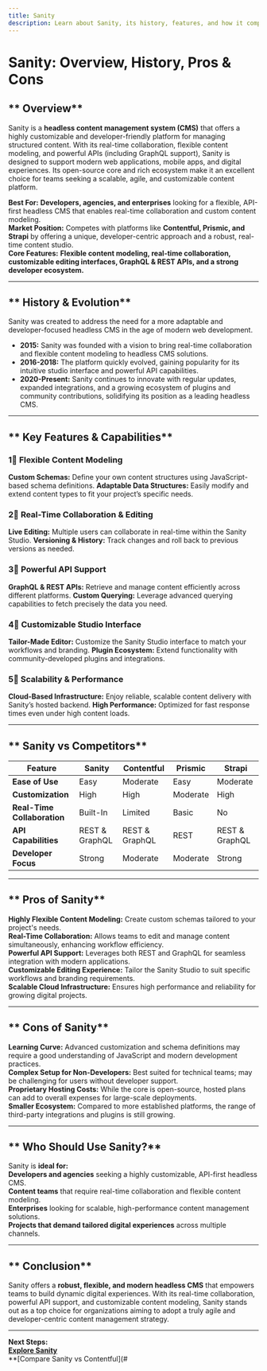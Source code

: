 ```yaml
---
title: Sanity
description: Learn about Sanity, its history, features, and how it compares to other headless CMS platforms.
---
```


# **Sanity: Overview, History, Pros & Cons**

## ** Overview**  
Sanity is a **headless content management system (CMS)** that offers a highly customizable and developer-friendly platform for managing structured content. With its real-time collaboration, flexible content modeling, and powerful APIs (including GraphQL support), Sanity is designed to support modern web applications, mobile apps, and digital experiences. Its open-source core and rich ecosystem make it an excellent choice for teams seeking a scalable, agile, and customizable content platform.

 **Best For:** **Developers, agencies, and enterprises** looking for a flexible, API-first headless CMS that enables real-time collaboration and custom content modeling.  
 **Market Position:** Competes with platforms like **Contentful, Prismic, and Strapi** by offering a unique, developer-centric approach and a robust, real-time content studio.  
 **Core Features:** **Flexible content modeling, real-time collaboration, customizable editing interfaces, GraphQL & REST APIs, and a strong developer ecosystem.**

---

## ** History & Evolution**  
Sanity was created to address the need for a more adaptable and developer-focused headless CMS in the age of modern web development.

- **2015:** Sanity was founded with a vision to bring real-time collaboration and flexible content modeling to headless CMS solutions.
- **2016-2018:** The platform quickly evolved, gaining popularity for its intuitive studio interface and powerful API capabilities.
- **2020-Present:** Sanity continues to innovate with regular updates, expanded integrations, and a growing ecosystem of plugins and community contributions, solidifying its position as a leading headless CMS.

---

## ** Key Features & Capabilities**

### **1⃣ Flexible Content Modeling**
 **Custom Schemas:** Define your own content structures using JavaScript-based schema definitions.
 **Adaptable Data Structures:** Easily modify and extend content types to fit your project’s specific needs.

### **2⃣ Real-Time Collaboration & Editing**
 **Live Editing:** Multiple users can collaborate in real-time within the Sanity Studio.
 **Versioning & History:** Track changes and roll back to previous versions as needed.

### **3⃣ Powerful API Support**
 **GraphQL & REST APIs:** Retrieve and manage content efficiently across different platforms.
 **Custom Querying:** Leverage advanced querying capabilities to fetch precisely the data you need.

### **4⃣ Customizable Studio Interface**
 **Tailor-Made Editor:** Customize the Sanity Studio interface to match your workflows and branding.
 **Plugin Ecosystem:** Extend functionality with community-developed plugins and integrations.

### **5⃣ Scalability & Performance**
 **Cloud-Based Infrastructure:** Enjoy reliable, scalable content delivery with Sanity’s hosted backend.
 **High Performance:** Optimized for fast response times even under high content loads.

---

## ** Sanity vs Competitors**

| Feature                   | Sanity           | Contentful      | Prismic        | Strapi           |
|---------------------------|------------------|-----------------|----------------|------------------|
| **Ease of Use**           |  Easy          |  Moderate     |  Easy        |  Moderate      |
| **Customization**         |  High          |  High         |  Moderate    |  High          |
| **Real-Time Collaboration**|  Built-In     |  Limited      |  Basic       |  No            |
| **API Capabilities**      |  REST & GraphQL|  REST & GraphQL|  REST       |  REST & GraphQL|
| **Developer Focus**       |  Strong        |  Moderate     |  Moderate    |  Strong        |

---

## ** Pros of Sanity**  
 **Highly Flexible Content Modeling:** Create custom schemas tailored to your project's needs.  
 **Real-Time Collaboration:** Allows teams to edit and manage content simultaneously, enhancing workflow efficiency.  
 **Powerful API Support:** Leverages both REST and GraphQL for seamless integration with modern applications.  
 **Customizable Editing Experience:** Tailor the Sanity Studio to suit specific workflows and branding requirements.  
 **Scalable Cloud Infrastructure:** Ensures high performance and reliability for growing digital projects.

---

## ** Cons of Sanity**  
 **Learning Curve:** Advanced customization and schema definitions may require a good understanding of JavaScript and modern development practices.  
 **Complex Setup for Non-Developers:** Best suited for technical teams; may be challenging for users without developer support.  
 **Proprietary Hosting Costs:** While the core is open-source, hosted plans can add to overall expenses for large-scale deployments.  
 **Smaller Ecosystem:** Compared to more established platforms, the range of third-party integrations and plugins is still growing.

---

## ** Who Should Use Sanity?**  
Sanity is **ideal for:**  
 **Developers and agencies** seeking a highly customizable, API-first headless CMS.  
 **Content teams** that require real-time collaboration and flexible content modeling.  
 **Enterprises** looking for scalable, high-performance content management solutions.  
 **Projects that demand tailored digital experiences** across multiple channels.

---

## ** Conclusion**  
Sanity offers a **robust, flexible, and modern headless CMS** that empowers teams to build dynamic digital experiences. With its real-time collaboration, powerful API support, and customizable content modeling, Sanity stands out as a top choice for organizations aiming to adopt a truly agile and developer-centric content management strategy.

---

 **Next Steps:**  
 **[Explore Sanity](https://www.sanity.io/)**  
 **[Compare Sanity vs Contentful](#
